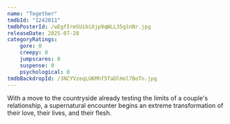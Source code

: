 ```yaml
---
name: "Together"
tmdbId: "1242011"
tmdbPosterId: /wEgfIrmSUibiXjp9qWLL35g1nNr.jpg
releaseDate: 2025-07-28
categoryRatings:
    gore: 0
    creepy: 0
    jumpscares: 0
    suspense: 0
    psychological: 0
tmdbBackdropId: /3NCYVzeqLUKMhf5TaDlHol7BoTn.jpg
---
```

With a move to the countryside already testing the limits of a couple's relationship, a supernatural encounter begins an extreme transformation of their love, their lives, and their flesh.

